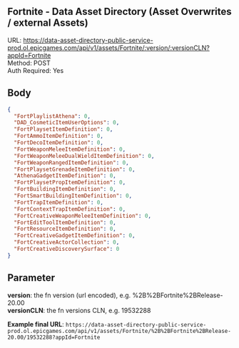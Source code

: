 ## Fortnite - Data Asset Directory (Asset Overwrites / external Assets)

URL: https://data-asset-directory-public-service-prod.ol.epicgames.com/api/v1/assets/Fortnite/:version/:versionCLN?appId=Fortnite \
Method: POST \
Auth Required: Yes

## Body

```json
{
  "FortPlaylistAthena": 0,
  "DAD_CosmeticItemUserOptions": 0,
  "FortPlaysetItemDefinition": 0,
  "FortAmmoItemDefinition": 0,
  "FortDecoItemDefinition": 0,
  "FortWeaponMeleeItemDefinition": 0,
  "FortWeaponMeleeDualWieldItemDefinition": 0,
  "FortWeaponRangedItemDefinition": 0,
  "FortPlaysetGrenadeItemDefinition": 0,
  "AthenaGadgetItemDefinition": 0,
  "FortPlaysetPropItemDefinition": 0,
  "FortBuildingItemDefinition": 0,
  "FortSmartBuildingItemDefinition": 0,
  "FortTrapItemDefinition": 0,
  "FortContextTrapItemDefinition": 0,
  "FortCreativeWeaponMeleeItemDefinition": 0,
  "FortEditToolItemDefinition": 0,
  "FortResourceItemDefinition": 0,
  "FortCreativeGadgetItemDefinition": 0,
  "FortCreativeActorCollection": 0,
  "FortCreativeDiscoverySurface": 0
}
```

## Parameter

**version**: the fn version (url encoded), e.g. %2B%2BFortnite%2BRelease-20.00 \
**versionCLN**: the fn versions CLN, e.g. 19532288

**Example final URL**: `https://data-asset-directory-public-service-prod.ol.epicgames.com/api/v1/assets/Fortnite/%2B%2BFortnite%2BRelease-20.00/19532288?appId=Fortnite`
